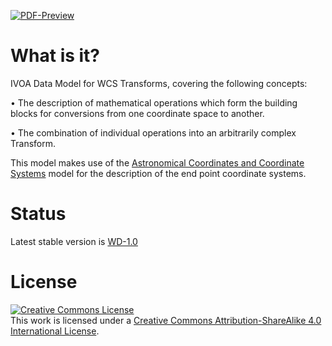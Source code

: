 [![PDF-Preview](https://img.shields.io/badge/PDF-Preview-blue)](https://github.com/ivoa-std/TransformDM/releases/download/auto-pdf-preview/Transforms-draft.pdf)

# What is it?
IVOA Data Model for WCS Transforms, covering the following concepts:

  • The description of mathematical operations which form the building blocks for conversions from one coordinate space to another.
  
  • The combination of individual operations into an arbitrarily complex Transform.
  
This model makes use of the [Astronomical Coordinates and Coordinate Systems](https://www.ivoa.net/documents/Coords/20200310/index.html) model for the description of the end point coordinate systems.

# Status
Latest stable version is [WD-1.0](https://www.ivoa.net/documents/WCSTrans/20200803/index.html)


# License
<a rel="license" href="http://creativecommons.org/licenses/by-sa/4.0/">
  <img alt="Creative Commons License" style="border-width:0" src="https://i.creativecommons.org/l/by-sa/4.0/88x31.png" /></a>
  <br />
  This work is licensed under a <a rel="license" href="http://creativecommons.org/licenses/by-sa/4.0/">
  Creative Commons Attribution-ShareAlike 4.0 International License</a>.
  
